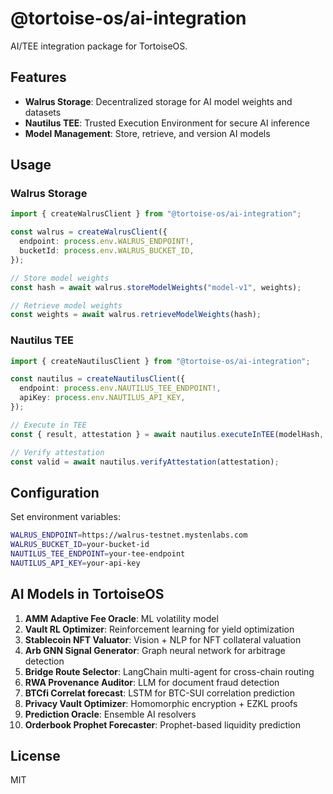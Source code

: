 # @tortoise-os/ai-integration

AI/TEE integration package for TortoiseOS.

## Features

- **Walrus Storage**: Decentralized storage for AI model weights and datasets
- **Nautilus TEE**: Trusted Execution Environment for secure AI inference
- **Model Management**: Store, retrieve, and version AI models

## Usage

### Walrus Storage

```typescript
import { createWalrusClient } from "@tortoise-os/ai-integration";

const walrus = createWalrusClient({
  endpoint: process.env.WALRUS_ENDPOINT!,
  bucketId: process.env.WALRUS_BUCKET_ID,
});

// Store model weights
const hash = await walrus.storeModelWeights("model-v1", weights);

// Retrieve model weights
const weights = await walrus.retrieveModelWeights(hash);
```

### Nautilus TEE

```typescript
import { createNautilusClient } from "@tortoise-os/ai-integration";

const nautilus = createNautilusClient({
  endpoint: process.env.NAUTILUS_TEE_ENDPOINT!,
  apiKey: process.env.NAUTILUS_API_KEY,
});

// Execute in TEE
const { result, attestation } = await nautilus.executeInTEE(modelHash, input);

// Verify attestation
const valid = await nautilus.verifyAttestation(attestation);
```

## Configuration

Set environment variables:

```bash
WALRUS_ENDPOINT=https://walrus-testnet.mystenlabs.com
WALRUS_BUCKET_ID=your-bucket-id
NAUTILUS_TEE_ENDPOINT=your-tee-endpoint
NAUTILUS_API_KEY=your-api-key
```

## AI Models in TortoiseOS

1. **AMM Adaptive Fee Oracle**: ML volatility model
2. **Vault RL Optimizer**: Reinforcement learning for yield optimization
3. **Stablecoin NFT Valuator**: Vision + NLP for NFT collateral valuation
4. **Arb GNN Signal Generator**: Graph neural network for arbitrage detection
5. **Bridge Route Selector**: LangChain multi-agent for cross-chain routing
6. **RWA Provenance Auditor**: LLM for document fraud detection
7. **BTCfi Correlat forecast**: LSTM for BTC-SUI correlation prediction
8. **Privacy Vault Optimizer**: Homomorphic encryption + EZKL proofs
9. **Prediction Oracle**: Ensemble AI resolvers
10. **Orderbook Prophet Forecaster**: Prophet-based liquidity prediction

## License

MIT
